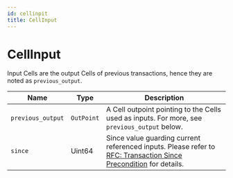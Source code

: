 ```yaml
---
id: cellinpit
title: CellInput
---
```


# CellInput

Input Cells are the output Cells of previous transactions, hence they are noted as `previous_output`.

| Name              | Type       | Description                                                                                                                                                                                                           |
| ----------------- | ---------- | --------------------------------------------------------------------------------------------------------------------------------------------------------------------------------------------------------------------- |
| `previous_output` | `OutPoint` | A Cell outpoint pointing to the Cells used as inputs. For more, see `previous_output` below.                                                                                                                          |
| `since`           | Uint64     | Since value guarding current referenced inputs. Please refer to [RFC: Transaction Since Precondition](https://github.com/nervosnetwork/rfcs/blob/master/rfcs/0017-tx-valid-since/0017-tx-valid-since.md) for details. |
